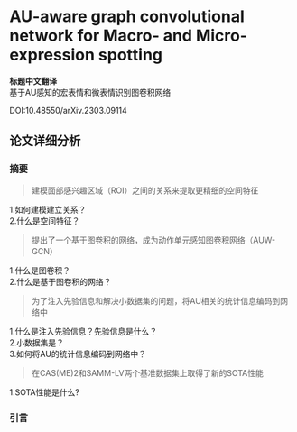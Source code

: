 # AU-aware graph convolutional network for Macro- and Micro-expression spotting

**标题中文翻译**  
基于AU感知的宏表情和微表情识别图卷积网络  

DOI:10.48550/arXiv.2303.09114

## 论文详细分析

### 摘要

> 建模面部感兴趣区域（ROI）之间的关系来提取更精细的空间特征
>

1.如何建模建立关系？  
2.什么是空间特征？  

> 提出了一个基于图卷积的网络，成为动作单元感知图卷积网络（AUW-GCN）
>

1.什么是图卷积？  
2.什么是基于图卷积的网络？  

> 为了注入先验信息和解决小数据集的问题，将AU相关的统计信息编码到网络中
>

1.什么是注入先验信息？先验信息是什么？  
2.小数据集是？  
3.如何将AU的统计信息编码到网络中？  

> 在CAS(ME)2和SAMM-LV两个基准数据集上取得了新的SOTA性能
>

1.SOTA性能是什么?  

### 引言
